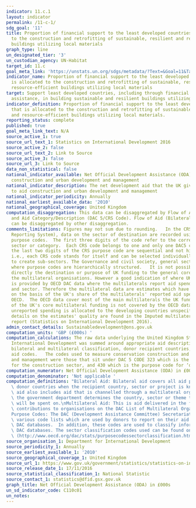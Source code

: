 ```yaml
---
indicator: 11.c.1
layout: indicator
permalink: /11-c-1/
sdg_goal: '11'
title: Proportion of financial support to the least developed countries that is allocated
  to the construction and retrofitting of sustainable, resilient and resource-efficient
  buildings utilizing local materials
graph_type: line
un_designated_tier: '3'
un_custodian_agency: UN-Habitat
target_id: 11.c
goal_meta_link: 'https://unstats.un.org/sdgs/metadata/?Text=&Goal=11&Target= '
indicator_name: Proportion of financial support to the least developed countries that
  is allocated to the construction and retrofitting of sustainable, resilient and
  resource-efficient buildings utilizing local materials
target: Support least developed countries, including through financial and technical
  assistance, in building sustainable and resilient buildings utilizing local materials
indicator_definition: Proportion of financial support to the least developed countries
  that is allocated to the construction and retrofitting of sustainable, resilient
  and resource-efficient buildings utilizing local materials.
reporting_status: complete
published: true
goal_meta_link_text: N/A
source_active_1: true
source_url_text_1: Statistics on International Development 2016
source_active_2: false
source_url_text_2: Link to Source
source_active_3: false
source_url_3: Link to Source
data_non_statistical: false
national_indicator_available: Net Official Development Assistance (ODA) in £000s to
  construction and urban development and management
national_indicator_description: The net development aid that the UK gives internationally
  to aid construction and urban development and management
national_indicator_periodicity: Annually
national_earliest_available_data: '2010'
national_geographical_coverage: United Kingdom
computation_disaggregation: This data can be disaggregated by Flow of Aid (Bilateral/Multilateral)
  and Aid Category/Description (DAC 5/CRS Code). Flow of Aid (Bilateral/Multilateral)
  can be disaggregated by other disaggregation.
comments_limitations: Figures may not sum due to rounding.   In the CRS (Creditor
  Reporting System), data on the sector of destination are recorded using 5-digit
  purpose codes.  The first three digits of the code refer to the corresponding DAC5
  sector or category.  Each CRS code belongs to one and only one DAC5 category.  Generally,
  the last two digits of the CRS purpose code are sequential and not hierarchical
  i.e., each CRS code stands for itself and can be selected individually or grouped
  to create sub-sectors. The Governance and civil society, general sector is an exception
  where purpose codes are hierarchically structured.   It is not possible to track
  directly the destination or purpose of UK funding to the general core budgets of
  the multilateral organisations. However a good indication of where UK funding goes
  is provided by OECD DAC data where the multilaterals report aid spend by country
  and sector. Therefore the multilateral data are estimates which have been calculated
  on the basis of the UK's share of the multilaterals' reported aid spending to the
  OECD.  The OECD data cover most of the main multilaterals the UK funds.  About 15%
  of the UK's core multilateral funding is not covered by the OECD data, and this
  unreported spending is allocated to the developing countries unspecified category.   More
  details on the estimates' quality are found in the Imputed multilateral share quality
  report (Statistics on International Development 2016).
admin_contact_details: Sustainabledevelopment@ons.gov.uk
computation_units: 'GBP (£000s) '
computation_calculations: The raw data underlying the United Kingdom Statistics on
  International Development was summed around appropriate aid description CRS codes,
  bilateral and multilateral classification, donor recipient countries, and type of
  aid codes.   The codes used to measure conservation construction and urban development
  and management were those that sit under DAC 5 CODE 323 which is the purpose code
  for the construction sector, and 430 which is the purpose code for ‘other multisector’.
computation_numerator: Net Official Development Assistance (ODA) in £000s
computation_denominator: 'Not applicable '
computation_definitions: "Bilateral Aid: Bilateral aid covers all aid provided by\
  \ donor countries when the recipient country, sector or project is known. Bilateral\
  \ aid also includes aid that is channelled through a multilateral organisation where\
  \ the government department determines the country, sector or theme that the funds\
  \ will be spent on.\nMultilateral Aid: This is aid delivered in the form of core\
  \ contributions to organisations on the DAC List of Multilateral Organisations.\n\
  Purpose Codes: The DAC (Development Assistance Committee) Secretariat maintains\
  \ various code lists which are used by donors to report on their aid flows to the\
  \ DAC databases.  In addition, these codes are used to classify information in the\
  \ DAC databases. The sector classification codes used can be found on the OECD website\
  \ (http://www.oecd.org/dac/stats/purposecodessectorclassification.htm)."
source_organisation_1: Department for International Development
source_periodicity_1: Annually
source_earliest_available_1: '2010'
source_geographical_coverage_1: United Kingdom
source_url_1: https://www.gov.uk/government/statistics/statistics-on-international-development-2016
source_release_date_1: 17/11/2016
source_statistical_classification_1: National Statistic
source_contact_1: statistics@dfid.gsx.gov.uk
graph_title: Net Official Development Assistance (ODA) in £000s
un_sd_indicator_code: C110c01
un_notes:
---
```

